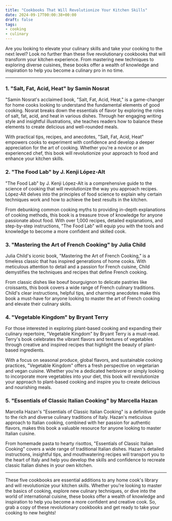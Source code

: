 ```yaml
---
title: "Cookbooks That Will Revolutionize Your Kitchen Skills"
date: 2024-09-17T00:00:38+00:00
draft: false
tags: 
- cooking
- culinary
---
```


Are you looking to elevate your culinary skills and take your cooking to the next level? Look no further than these five revolutionary cookbooks that will transform your kitchen experience. From mastering new techniques to exploring diverse cuisines, these books offer a wealth of knowledge and inspiration to help you become a culinary pro in no time.

---

### 1. "Salt, Fat, Acid, Heat" by Samin Nosrat

"Samin Nosrat's acclaimed book, "Salt, Fat, Acid, Heat," is a game-changer for home cooks looking to understand the fundamental elements of good cooking. Nosrat breaks down the essentials of flavor by exploring the roles of salt, fat, acid, and heat in various dishes. Through her engaging writing style and insightful illustrations, she teaches readers how to balance these elements to create delicious and well-rounded meals.

With practical tips, recipes, and anecdotes, "Salt, Fat, Acid, Heat" empowers cooks to experiment with confidence and develop a deeper appreciation for the art of cooking. Whether you're a novice or an experienced chef, this book will revolutionize your approach to food and enhance your kitchen skills.

### 2. "The Food Lab" by J. Kenji López-Alt

"The Food Lab" by J. Kenji López-Alt is a comprehensive guide to the science of cooking that will revolutionize the way you approach recipes. López-Alt delves into the principles of food science to explain why certain techniques work and how to achieve the best results in the kitchen.

From debunking common cooking myths to providing in-depth explanations of cooking methods, this book is a treasure trove of knowledge for anyone passionate about food. With over 1,000 recipes, detailed explanations, and step-by-step instructions, "The Food Lab" will equip you with the tools and knowledge to become a more confident and skilled cook.

### 3. "Mastering the Art of French Cooking" by Julia Child

Julia Child's iconic book, "Mastering the Art of French Cooking," is a timeless classic that has inspired generations of home cooks. With meticulous attention to detail and a passion for French cuisine, Child demystifies the techniques and recipes that define French cooking.

From classic dishes like boeuf bourguignon to delicate pastries like croissants, this book covers a wide range of French culinary traditions. Child's clear instructions, helpful tips, and charming anecdotes make this book a must-have for anyone looking to master the art of French cooking and elevate their culinary skills.

### 4. "Vegetable Kingdom" by Bryant Terry

For those interested in exploring plant-based cooking and expanding their culinary repertoire, "Vegetable Kingdom" by Bryant Terry is a must-read. Terry's book celebrates the vibrant flavors and textures of vegetables through creative and inspired recipes that highlight the beauty of plant-based ingredients.

With a focus on seasonal produce, global flavors, and sustainable cooking practices, "Vegetable Kingdom" offers a fresh perspective on vegetarian and vegan cuisine. Whether you're a dedicated herbivore or simply looking to incorporate more vegetables into your diet, this book will revolutionize your approach to plant-based cooking and inspire you to create delicious and nourishing meals.

### 5. "Essentials of Classic Italian Cooking" by Marcella Hazan

Marcella Hazan's "Essentials of Classic Italian Cooking" is a definitive guide to the rich and diverse culinary traditions of Italy. Hazan's meticulous approach to Italian cooking, combined with her passion for authentic flavors, makes this book a valuable resource for anyone looking to master Italian cuisine.

From homemade pasta to hearty risottos, "Essentials of Classic Italian Cooking" covers a wide range of traditional Italian dishes. Hazan's detailed instructions, insightful tips, and mouthwatering recipes will transport you to the heart of Italy and help you develop the skills and confidence to recreate classic Italian dishes in your own kitchen.

---

These five cookbooks are essential additions to any home cook's library and will revolutionize your kitchen skills. Whether you're looking to master the basics of cooking, explore new culinary techniques, or dive into the world of international cuisine, these books offer a wealth of knowledge and inspiration to help you become a more confident and creative cook. So, grab a copy of these revolutionary cookbooks and get ready to take your cooking to new heights!
